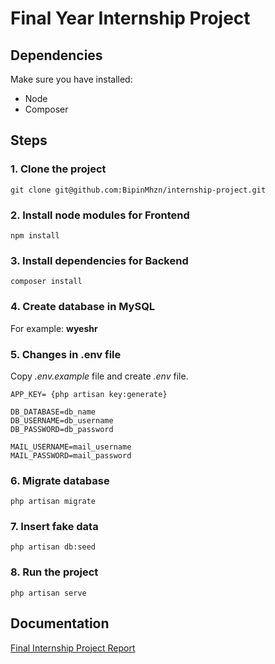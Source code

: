 # Final Year Internship Project
## Dependencies
Make sure you have installed:
- Node
- Composer

## Steps
### 1. Clone the project
```
git clone git@github.com:BipinMhzn/internship-project.git
```

### 2. Install node modules for Frontend
``` 
npm install 
```

### 3. Install dependencies for Backend
``` 
composer install
```

### 4. Create database in MySQL
For example: **wyeshr**

### 5. Changes in .env file
Copy *.env.example* file and create *.env* file.
```
APP_KEY= {php artisan key:generate}

DB_DATABASE=db_name
DB_USERNAME=db_username
DB_PASSWORD=db_password

MAIL_USERNAME=mail_username
MAIL_PASSWORD=mail_password
```

### 6. Migrate database
``` 
php artisan migrate
```

### 7. Insert fake data
```
php artisan db:seed
```

### 8. Run the project
```
php artisan serve
```

## Documentation
[Final Internship Project Report](https://drive.google.com/file/d/1l_esJSdk8A89Tr-bbAospw2w_q7jhuuB/view?usp=sharing)
